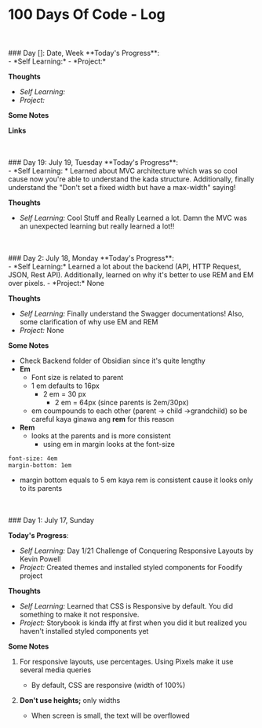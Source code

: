 # 100 Days Of Code - Log

<br/>
<br/>
### Day []: Date, Week
**Today's Progress**: <br/>
- *Self Learning:* 
- *Project:* 

**Thoughts** <br/>
- *Self Learning:* 
- *Project:* 

**Some Notes**

**Links**


<br/>
<br/>
### Day 19: July 19, Tuesday
**Today's Progress**: <br/>
- *Self Learning: * Learned about MVC architecture which was so cool cause now you're able to understand the kada structure. Additionally, finally understand the "Don't set a fixed width but have a max-width" saying! 

**Thoughts** <br/>
- *Self Learning:* Cool Stuff and Really Learned a lot. Damn the MVC was an unexpected learning but really learned a lot!!


<br/>
<br/>
### Day 2: July 18, Monday
**Today's Progress**: <br/>
- *Self Learning:* Learned a lot about the backend (API, HTTP Request, JSON, Rest API). Additionally, learned on why it's better to use REM and EM over pixels.
- *Project:* None

**Thoughts** <br/>
- *Self Learning:* Finally understand the Swagger documentations! Also, some clarification of why use EM and REM
- *Project:* None

**Some Notes**
- Check Backend folder of Obsidian since it's quite lengthy
- **Em**
	- Font size is related to parent
	- 1 em defaults to 16px
		- 2 em = 30 px
			- 2 em = 64px (since parents is 2em/30px)
	- em coumpounds to each other (parent -> child ->grandchild) so be careful kaya ginawa ang **rem** for this reason
- **Rem**
	- looks at the parents and is more consistent
		- using em in margin looks at the font-size 
```
font-size: 4em
margin-bottom: 1em
```
- margin bottom equals to 5 em kaya rem is consistent cause it looks only to its parents


<br/>
<br/>
### Day 1: July 17, Sunday

**Today's Progress**: <br/>
- *Self Learning:* Day 1/21 Challenge of Conquering Responsive Layouts by Kevin Powell 
- *Project:* Created themes and installed styled components for Foodify project

**Thoughts** <br/>
- *Self Learning:* Learned that CSS is Responsive by default. You did something to make it not responsive.
- *Project:* Storybook is kinda iffy at first when you did it but realized you haven't installed styled components yet

**Some Notes**
1. For responsive layouts, use percentages. Using Pixels make it use several media queries
	- By default, CSS are responsive (width of 100%)

2. **Don't use heights;** only widths
	- When screen is small, the text will be overflowed
